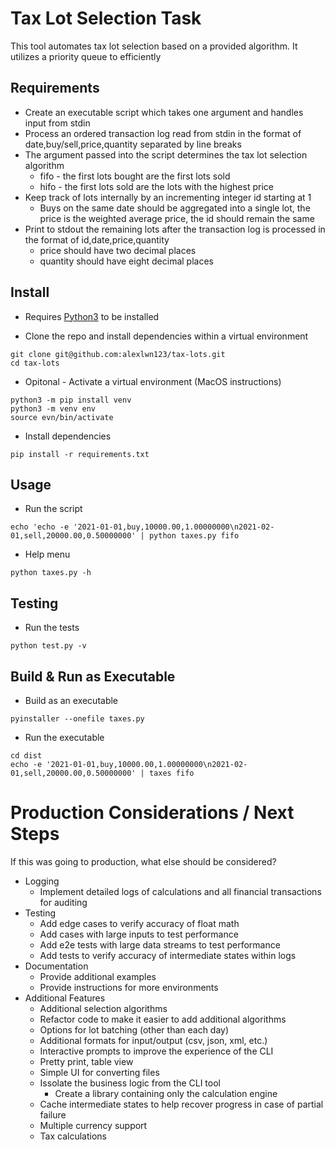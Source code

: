# Tax Lot Selection Task

This tool automates tax lot selection based on a provided algorithm. It utilizes a priority queue to efficiently 
## Requirements
* Create an executable script which takes one argument and handles input from stdin
* Process an ordered transaction log read from stdin in the format of date,buy/sell,price,quantity separated by line breaks
* The argument passed into the script determines the tax lot selection algorithm
  * fifo - the first lots bought are the first lots sold
  * hifo - the first lots sold are the lots with the highest price
* Keep track of lots internally by an incrementing integer id starting at 1
  * Buys on the same date should be aggregated into a single lot, the price is the weighted average price, the id should remain the same
* Print to stdout the remaining lots after the transaction log is processed in the format of id,date,price,quantity
  * price should have two decimal places
  * quantity should have eight decimal places

## Install
* Requires [Python3](https://www.python.org/downloads/) to be installed

* Clone the repo and install dependencies within a virtual environment  
```shell
git clone git@github.com:alexlwn123/tax-lots.git
cd tax-lots
```
* Opitonal - Activate a virtual environment (MacOS instructions)
```shell
python3 -m pip install venv
python3 -m venv env
source evn/bin/activate
```
* Install dependencies
```shell
pip install -r requirements.txt
```
## Usage

* Run the script
```shell
echo 'echo -e '2021-01-01,buy,10000.00,1.00000000\n2021-02-01,sell,20000.00,0.50000000' | python taxes.py fifo
```
* Help menu
```shell
python taxes.py -h
```

## Testing 

* Run the tests
```shell
python test.py -v
```
## Build & Run as Executable

* Build as an executable
```shell
pyinstaller --onefile taxes.py
```
* Run the executable
```shell
cd dist
echo -e '2021-01-01,buy,10000.00,1.00000000\n2021-02-01,sell,20000.00,0.50000000' | taxes fifo
```


# Production Considerations / Next Steps
If this was going to production, what else should be considered? 
  * Logging
    * Implement detailed logs of calculations and all financial transactions for auditing 
  * Testing
    * Add edge cases to verify accuracy of float math
    * Add cases with large inputs to test performance
    * Add e2e tests with large data streams to test performance
    * Add tests to verify accuracy of intermediate states within logs
  * Documentation
    * Provide additional examples 
    * Provide instructions for more environments
  * Additional Features
    * Additional selection algorithms
    * Refactor code to make it easier to add additional algorithms
    * Options for lot batching (other than each day)
    * Additional formats for input/output (csv, json, xml, etc.) 
    * Interactive prompts to improve the experience of the CLI
    * Pretty print, table view
    * Simple UI for converting files
    * Issolate the business logic from the CLI tool
      * Create a library containing only the calculation engine
    * Cache intermediate states to help recover progress in case of partial failure
    * Multiple currency support
    * Tax calculations